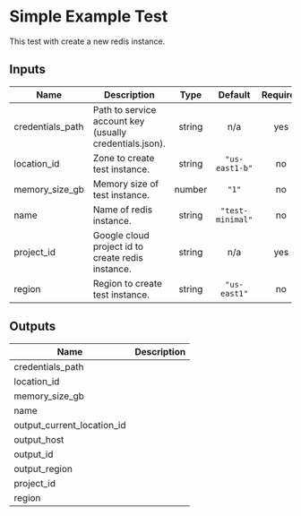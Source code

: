 # Simple Example Test

This test with create a new redis instance.

<!-- BEGINNING OF PRE-COMMIT-TERRAFORM DOCS HOOK -->
## Inputs

| Name | Description | Type | Default | Required |
|------|-------------|:----:|:-----:|:-----:|
| credentials\_path | Path to service account key (usually credentials.json). | string | n/a | yes |
| location\_id | Zone to create test instance. | string | `"us-east1-b"` | no |
| memory\_size\_gb | Memory size of test instance. | number | `"1"` | no |
| name | Name of redis instance. | string | `"test-minimal"` | no |
| project\_id | Google cloud project id to create redis instance. | string | n/a | yes |
| region | Region to create test instance. | string | `"us-east1"` | no |

## Outputs

| Name | Description |
|------|-------------|
| credentials\_path |  |
| location\_id |  |
| memory\_size\_gb |  |
| name |  |
| output\_current\_location\_id |  |
| output\_host |  |
| output\_id |  |
| output\_region |  |
| project\_id |  |
| region |  |

<!-- END OF PRE-COMMIT-TERRAFORM DOCS HOOK -->
